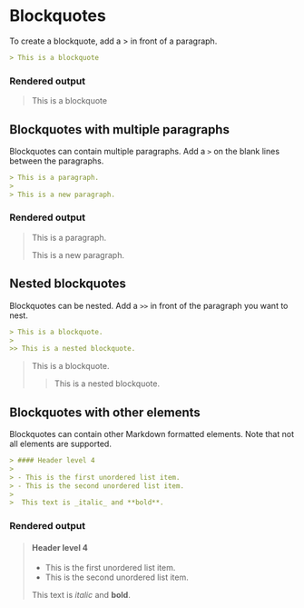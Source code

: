 # Blockquotes

To create a blockquote, add a > in front of a paragraph.

```md
> This is a blockquote
```

### Rendered output

> This is a blockquote

## Blockquotes with multiple paragraphs

Blockquotes can contain multiple paragraphs. Add a `>` on the blank lines
between the paragraphs.
```md
> This is a paragraph.
>
> This is a new paragraph.
```

### Rendered output

> This is a paragraph.
>
> This is a new paragraph.

## Nested blockquotes

Blockquotes can be nested. Add a `>>` in front of the paragraph you want to
nest.
```md
> This is a blockquote.
>
>> This is a nested blockquote.
```

> This is a blockquote.
>
>> This is a nested blockquote.

## Blockquotes with other elements

Blockquotes can contain other Markdown formatted elements. Note that not all
elements are supported.
```md
> #### Header level 4
>
> - This is the first unordered list item.
> - This is the second unordered list item.
>
>  This text is _italic_ and **bold**.
```

### Rendered output

> #### Header level 4
>
> - This is the first unordered list item.
> - This is the second unordered list item.
>
>  This text is _italic_ and **bold**.
